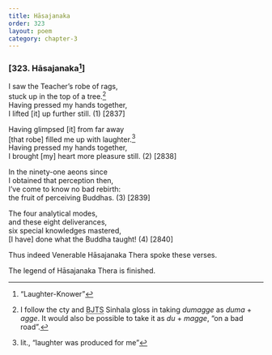 ```yaml
---
title: Hāsajanaka
order: 323
layout: poem
category: chapter-3
---
```


### \[323. Hāsajanaka[^1]\]

I saw the Teacher’s robe of rags,  
stuck up in the top of a tree.[^2]  
Having pressed my hands together,  
I lifted \[it\] up further still. (1) \[2837\]

Having glimpsed \[it\] from far away  
\[that robe\] filled me up with laughter.[^3]  
Having pressed my hands together,  
I brought \[my\] heart more pleasure still. (2) \[2838\]

In the ninety-one aeons since  
I obtained that perception then,  
I’ve come to know no bad rebirth:  
the fruit of perceiving Buddhas. (3) \[2839\]

The four analytical modes,  
and these eight deliverances,  
six special knowledges mastered,  
\[I have\] done what the Buddha taught! (4) \[2840\]

Thus indeed Venerable Hāsajanaka Thera spoke these verses.

The legend of Hāsajanaka Thera is finished.

[^1]: “Laughter-Knower”

[^2]: I follow the cty and <abbr title="Buddha Jayanthi Tripitaka Series">BJTS</abbr> Sinhala gloss in taking *dumagge* as *duma* + *agge*. It would also be possible to take it as *du* + *magge*, “on a bad road”.

[^3]: lit., “laughter was produced for me”
